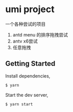 # umi project

一个各种尝试的项目

1. antd menu 的排序拖拽尝试
2. antv x6尝试
3. 任意拖拽

## Getting Started

Install dependencies,

```bash
$ yarn
```

Start the dev server,

```bash
$ yarn start
```
